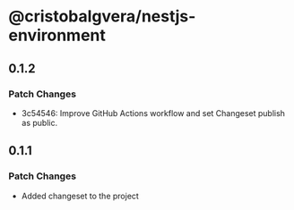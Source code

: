 # @cristobalgvera/nestjs-environment

## 0.1.2

### Patch Changes

- 3c54546: Improve GitHub Actions workflow and set Changeset publish as public.

## 0.1.1

### Patch Changes

- Added changeset to the project
